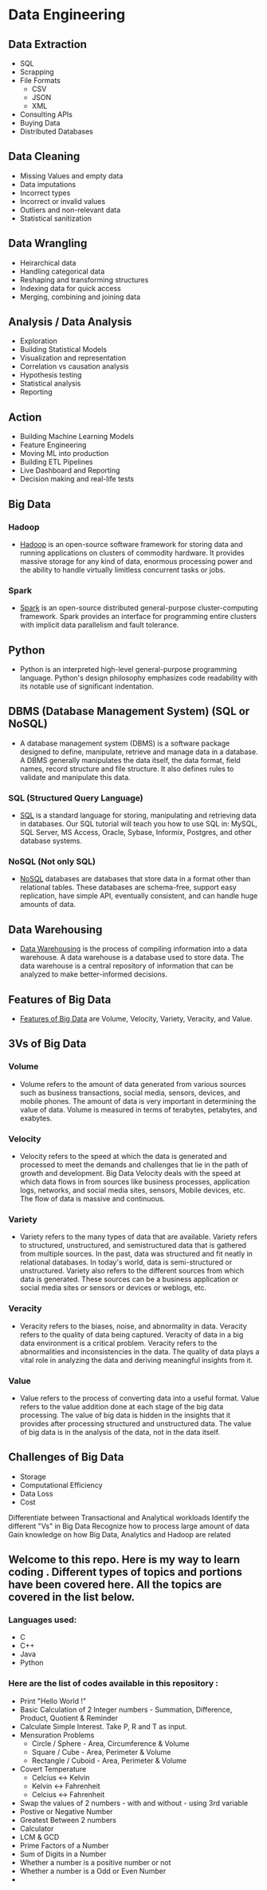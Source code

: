 # Data Engineering 

## Data Extraction
- SQL
- Scrapping
- File Formats
    - CSV
    - JSON
    - XML
- Consulting APIs
- Buying Data
- Distributed Databases

## Data Cleaning
- Missing Values and empty data
- Data imputations
- Incorrect types
- Incorrect or invalid values
- Outliers and non-relevant data
- Statistical sanitization

## Data Wrangling
- Heirarchical data
- Handling categorical data
- Reshaping and transforming structures
- Indexing data for quick access
- Merging, combining and joining data

## Analysis / Data Analysis
- Exploration
- Building Statistical Models
- Visualization and representation
- Correlation vs causation analysis
- Hypothesis testing
- Statistical analysis
- Reporting

## Action
- Building Machine Learning Models
- Feature Engineering
- Moving ML into production
- Building ETL Pipelines
- Live Dashboard and Reporting
- Decision making and real-life tests


## Big Data

### Hadoop
- [Hadoop](https://hadoop.apache.org/) is an open-source software framework for storing data and running applications on clusters of commodity hardware. It provides massive storage for any kind of data, enormous processing power and the ability to handle virtually limitless concurrent tasks or jobs.

### Spark
- [Spark](https://spark.apache.org/) is an open-source distributed general-purpose cluster-computing framework. Spark provides an interface for programming entire clusters with implicit data parallelism and fault tolerance.

## Python
- Python is an interpreted high-level general-purpose programming language. Python's design philosophy emphasizes code readability with its notable use of significant indentation.

## DBMS (Database Management System) (SQL or NoSQL)
- A database management system (DBMS) is a software package designed to define, manipulate, retrieve and manage data in a database. A DBMS generally manipulates the data itself, the data format, field names, record structure and file structure. It also defines rules to validate and manipulate this data.

### SQL (Structured Query Language)
- [SQL](https://www.w3schools.com/sql/) is a standard language for storing, manipulating and retrieving data in databases. Our SQL tutorial will teach you how to use SQL in: MySQL, SQL Server, MS Access, Oracle, Sybase, Informix, Postgres, and other database systems.

### NoSQL (Not only SQL)
- [NoSQL](https://www.mongodb.com/nosql-explained) databases are databases that store data in a format other than relational tables. These databases are schema-free, support easy replication, have simple API, eventually consistent, and can handle huge amounts of data.

## Data Warehousing
- [Data Warehousing](https://www.talend.com/resources/what-is-data-warehousing/) is the process of compiling information into a data warehouse. A data warehouse is a database used to store data. The data warehouse is a central repository of information that can be analyzed to make better-informed decisions.

## Features of Big Data
- [Features of Big Data](https://www.guru99.com/characteristics-of-big-data.html) are Volume, Velocity, Variety, Veracity, and Value.

## 3Vs of Big Data
### Volume
- Volume refers to the amount of data generated from various sources such as business transactions, social media, sensors, devices, and mobile phones. The amount of data is very important in determining the value of data. Volume is measured in terms of terabytes, petabytes, and exabytes.

### Velocity
- Velocity refers to the speed at which the data is generated and processed to meet the demands and challenges that lie in the path of growth and development. Big Data Velocity deals with the speed at which data flows in from sources like business processes, application logs, networks, and social media sites, sensors, Mobile devices, etc. The flow of data is massive and continuous.

### Variety
- Variety refers to the many types of data that are available. Variety refers to structured, unstructured, and semistructured data that is gathered from multiple sources. In the past, data was structured and fit neatly in relational databases. In today's world, data is semi-structured or unstructured. Variety also refers to the different sources from which data is generated. These sources can be a business application or social media sites or sensors or devices or weblogs, etc.

### Veracity
- Veracity refers to the biases, noise, and abnormality in data. Veracity refers to the quality of data being captured. Veracity of data in a big data environment is a critical problem. Veracity refers to the abnormalities and inconsistencies in the data. The quality of data plays a vital role in analyzing the data and deriving meaningful insights from it.

### Value
- Value refers to the process of converting data into a useful format. Value refers to the value addition done at each stage of the big data processing. The value of big data is hidden in the insights that it provides after processing structured and unstructured data. The value of big data is in the analysis of the data, not in the data itself.

## Challenges of Big Data
- Storage
- Computational Efficiency
- Data Loss
- Cost

Differentiate between Transactional and Analytical workloads
 Identify the different "Vs" in Big Data
Recognize how to process large amount of data
Gain knowledge on how Big Data, Analytics and Hadoop are related
## Welcome to this repo. Here is my way to learn coding . Different types of topics and portions have been covered here. All the topics are covered in the list below.
### Languages used:
- C
- C++
- Java
- Python

### Here are the list of codes available in this repository : 
-   Print "Hello World !"
-   Basic Calculation of 2 Integer numbers - Summation, Difference, Product, Quotient & Reminder
-	Calculate Simple Interest. Take P, R and T as input.
-	Mensuration Problems
    - Circle / Sphere - Area, Circumference & Volume
    - Square / Cube - Area, Perimeter & Volume
    - Rectangle / Cuboid - Area, Perimeter & Volume
-   Covert Temperature 
    - Celcius <-> Kelvin
    - Kelvin <-> Fahrenheit   
    - Celcius <-> Fahrenheit
-   Swap the values of 2 numbers - with and without - using 3rd variable
-   Postive or Negative Number 
-   Greatest Between 2 numbers
-   Calculator 
-   LCM & GCD
-   Prime Factors of a Number
-   Sum of Digits in a Number
-   Whether a number is a positive number or not
-   Whether a number is a Odd or Even Number
-   